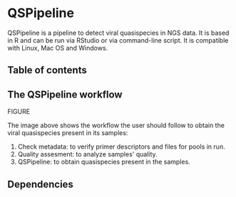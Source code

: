 # QSPipeline

QSPipeline is a pipeline to detect viral quasispecies in NGS data. It is based in R and can be run via RStudio or via command-line script. It is compatible with Linux, Mac OS and Windows.

## Table of contents

## The QSPipeline workflow

FIGURE

The image above shows the workflow the user should follow to obtain the viral quasispecies present in its samples:

  1. Check metadata: to verify primer descriptors and files for pools in run.
  2. Quality assesment: to analyze samples' quality.
  3. QSPipeline: to obtain quasispecies present in the samples.

## Dependencies


